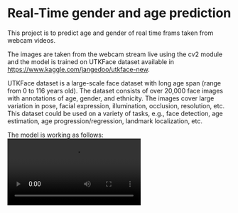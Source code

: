 # Real-Time gender and age prediction

This project is to predict age and gender of real time frams taken from webcam videos.  

The images are taken from the webcam stream live using the cv2 module and the model is trained on UTKFace dataset available in https://www.kaggle.com/jangedoo/utkface-new.

UTKFace dataset is a large-scale face dataset with long age span (range from 0 to 116 years old). The dataset consists of over 20,000 face images with annotations of age, gender, and ethnicity. The images cover large variation in pose, facial expression, illumination, occlusion, resolution, etc. This dataset could be used on a variety of tasks, e.g., face detection, age estimation, age progression/regression, landmark localization, etc.

The model is working as follows: 
![](ad.mp4)

